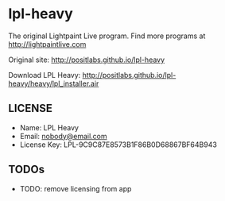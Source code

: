 lpl-heavy
=========

The original Lightpaint Live program. Find more programs at http://lightpaintlive.com

Original site: http://positlabs.github.io/lpl-heavy

Download LPL Heavy: http://positlabs.github.io/lpl-heavy/heavy/lpl_installer.air


LICENSE
--------
- Name: LPL Heavy
- Email: nobody@email.com
- License Key: LPL-9C9C87E8573B1F86B0D68867BF64B943


TODOs
--------
- TODO: remove licensing from app
